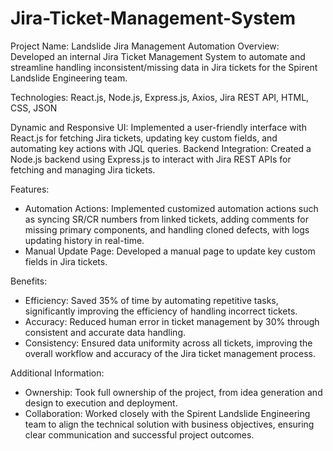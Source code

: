 # Jira-Ticket-Management-System

Project Name: Landslide Jira Management Automation
Overview: Developed an internal Jira Ticket Management System to automate and streamline handling inconsistent/missing data in Jira tickets for the Spirent Landslide Engineering team.

Technologies: React.js, Node.js, Express.js, Axios, Jira REST API, HTML, CSS, JSON

Dynamic and Responsive UI: Implemented a user-friendly interface with React.js for fetching Jira tickets, updating key custom fields, and automating key actions with JQL queries.
Backend Integration: Created a Node.js backend using Express.js to interact with Jira REST APIs for fetching and managing Jira tickets.

Features:
- Automation Actions: Implemented customized automation actions such as syncing SR/CR numbers from linked tickets, adding comments for missing primary components, and handling cloned defects, with logs updating history in real-time.
- Manual Update Page: Developed a manual page to update key custom fields in Jira tickets.

Benefits:
- Efficiency: Saved 35% of time by automating repetitive tasks, significantly improving the efficiency of handling incorrect tickets.
- Accuracy: Reduced human error in ticket management by 30% through consistent and accurate data handling.
- Consistency: Ensured data uniformity across all tickets, improving the overall workflow and accuracy of the Jira ticket management process.

Additional Information:
- Ownership: Took full ownership of the project, from idea generation and design to execution and deployment.
- Collaboration: Worked closely with the Spirent Landslide Engineering team to align the technical solution with business objectives, ensuring clear communication and successful project outcomes.
